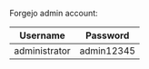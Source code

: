 Forgejo admin account:

| Username      | Password   |
| ------------- | ---------- |
| administrator | admin12345 |
